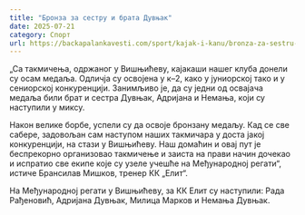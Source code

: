 ```yaml
---
title: "Бронза за сестру и брата Дувњак"
date: 2025-07-21
category: Спорт
url: https://backapalankavesti.com/sport/kajak-i-kanu/bronza-za-sestru-i-brata-duvnjak/
---
```


„Са такмичења, одржаног у Вишњићеву, кајакаши нашег клуба донели су осам медаља. Одличја су освојена у к–2, како у јуниорској тако и у сениорској конкуренцији. Занимљиво је, да су једни од освајача медаља били брат и сестра Дувњак, Адријана и Немања, који су наступили у миксу.

Након велике борбе, успели су да освоје бронзану медаљу. Кад се све сабере, задовољан сам наступом наших такмичара у доста јакој конкуренцији, на стази у Вишњићеву. Наш домаћин и овај пут је беспрекорно организовао такмичење и заиста на прави начин дочекао и испратио све екипе које су узеле учешће на Међународној регати“, истиче Брансилав Мишков, тренер КК „Елит“.

На Међународној регати у Вишњићеву, за КК Елит су наступили: Рада Рађеновић, Адријана Дувњак, Милица Марков и Немања Дувњак.
